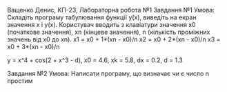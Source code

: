 Ващенко Денис, КП-23, Лабораторна робота №1
Завдання №1
Умова: 
Складіть програму табулювання функції y(x), виведіть на екран значення x і y(x). 
Користувач вводить з клавіатури значення x0 (початкове значення), xn (кінцеве значення), n (кількість проміжних значень від x0 до xn). 
x1 = x0 + 1*(xn - x0)/n
x2 = x0 + 2*(xn - x0)/n
x3 = x0 + 3*(xn - x0)/n 


y = x^4 + cos(2 + x^3 - d),
x0 = 4.6, xk = 5.8, dx = 0.2,
d = 1.3

Завдання №2
Умова:
Написати програму, що визначає чи є число n  простим

